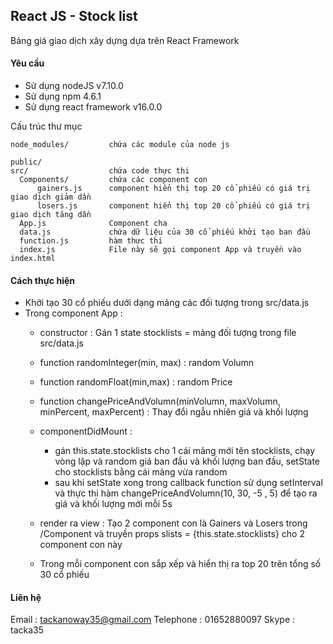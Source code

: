 ## React JS - Stock list
Bảng giá giao dịch xây dựng dựa trên React Framework

#### Yêu cầu
* Sử dụng nodeJS v7.10.0
* Sử dụng npm 4.6.1
* Sử dụng react framework v16.0.0

Cấu trúc thư mục
```
node_modules/         chứa các module của node js
    
public/               
src/                  chứa code thực thi
  Components/         chứa các component con
      gainers.js      component hiển thị top 20 cổ phiếu có giá trị giao dịch giảm dần
      losers.js       component hiển thị top 20 cổ phiếu có giá trị giao dịch tăng dần
  App.js              Component cha
  data.js             chứa dữ liệu của 30 cổ phiếu khởi tạo ban đầu
  function.js         hàm thực thi
  index.js            File này sẽ gọi component App và truyền vào index.html
```

#### Cách thực hiện ####
* Khởi tạo 30 cổ phiếu dưới dạng mảng các đối tượng trong src/data.js
* Trong component App :
    * constructor : Gán 1 state stocklists = mảng đối tượng trong file src/data.js
    * function randomInteger(min, max) : random Volumn
    * function randomFloat(min,max) : random Price
    * function changePriceAndVolumn(minVolumn, maxVolumn, minPercent, maxPercent) : Thay đổi ngẫu nhiên giá và khối lượng
    * componentDidMount : 
      * gán this.state.stocklists cho 1 cái mảng mới tên stocklists, chạy vòng lặp và random giá ban đầu và khối lượng ban đầu, setState cho stocklists bằng cái mảng vừa random
      * sau khi setState xong trong callback function sử dụng setInterval và thực thi hàm changePriceAndVolumn(10, 30, -5 , 5) để tạo ra giá và khối lượng mới mỗi 5s

    * render ra view : Tạo 2 component con là Gainers và Losers trong /Component và truyền props slists = {this.state.stocklists} cho 2 component con này
    * Trong mỗi component con sắp xếp và hiển thị ra top 20 trên tổng số 30 cổ phiếu

#### Liên hệ ####
Email : tackanoway35@gmail.com
Telephone : 01652880097
Skype : tacka35